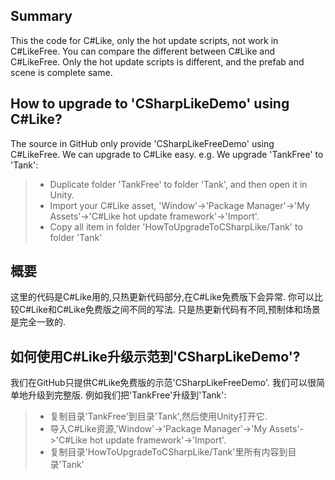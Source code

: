 ## Summary
This the code for C#Like, only the hot update scripts, not work in C#LikeFree.
You can compare the different between C#Like and C#LikeFree.
Only the hot update scripts is different, and the prefab and scene is complete same.

## How to upgrade to 'CSharpLikeDemo' using C#Like? 
The source in GitHub only provide 'CSharpLikeFreeDemo' using C#LikeFree. We can upgrade to C#Like easy.
e.g. We upgrade 'TankFree' to 'Tank':
> * Duplicate folder 'TankFree' to folder 'Tank', and then open it in Unity.
> * Import your C#Like asset, 'Window'->'Package Manager'->'My Assets'->'C#Like hot update framework'->'Import'.
> * Copy all item in folder 'HowToUpgradeToCSharpLike/Tank' to folder 'Tank'


## 概要
这里的代码是C#Like用的,只热更新代码部分,在C#Like免费版下会异常.
你可以比较C#Like和C#Like免费版之间不同的写法.
只是热更新代码有不同,预制体和场景是完全一致的.

## 如何使用C#Like升级示范到'CSharpLikeDemo'? 
我们在GitHub只提供C#Like免费版的示范'CSharpLikeFreeDemo'. 我们可以很简单地升级到完整版.
例如我们把'TankFree'升级到'Tank':
> * 复制目录'TankFree'到目录'Tank',然后使用Unity打开它.
> * 导入C#Like资源,'Window'->'Package Manager'->'My Assets'->'C#Like hot update framework'->'Import'.
> * 复制目录'HowToUpgradeToCSharpLike/Tank'里所有内容到目录'Tank'
